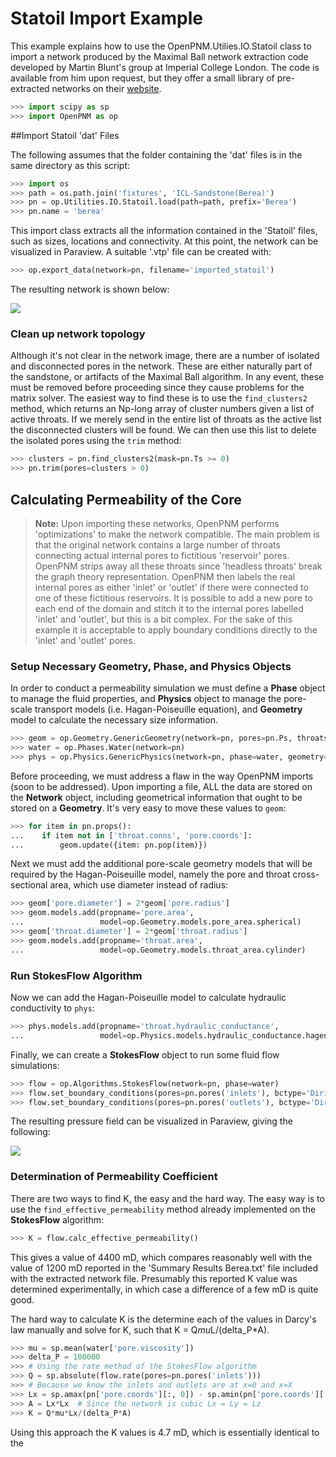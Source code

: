 # Statoil Import Example

This example explains how to use the OpenPNM.Utilies.IO.Statoil class to import a network produced by the Maximal Ball network extraction code developed by Martin Blunt's group at Imperial College London.  The code is available from him upon request, but they offer a small library of pre-extracted networks on their [website](https://www.imperial.ac.uk/engineering/departments/earth-science/research/research-groups/perm/research/pore-scale-modelling/micro-ct-images-and-networks/).

``` python
>>> import scipy as sp
>>> import OpenPNM as op

```

##Import Statoil 'dat' Files

The following assumes that the folder containing the 'dat' files is in the same directory as this script:

``` python
>>> import os
>>> path = os.path.join('fixtures', 'ICL-Sandstone(Berea)')
>>> pn = op.Utilities.IO.Statoil.load(path=path, prefix='Berea')
>>> pn.name = 'berea'

```

This import class extracts all the information contained in the 'Statoil' files, such as sizes, locations and connectivity. At this point, the network can be visualized in Paraview.  A suitable '.vtp' file can be created with:

``` python
>>> op.export_data(network=pn, filename='imported_statoil')

```

The resulting network is shown below:

![](http://i.imgur.com/771T36M.png)


### Clean up network topology

Although it's not clear in the network image, there are a number of isolated and disconnected pores in the network.  These are either naturally part of the sandstone, or artifacts of the Maximal Ball algorithm.  In any event, these must be removed before proceeding since they cause problems for the matrix solver.  The easiest way to find these is to use the ```find_clusters2``` method, which returns an Np-long array of cluster numbers given a list of active throats.  If we merely send in the entire list of throats as the active list the disconnected clusters will be found.  We can then use this list to delete the isolated pores using the ```trim``` method:

``` python
>>> clusters = pn.find_clusters2(mask=pn.Ts >= 0)
>>> pn.trim(pores=clusters > 0)

```

## Calculating Permeability of the Core

> **Note:** Upon importing these networks, OpenPNM performs 'optimizations' to make the network compatible.  The main problem is that the original network contains a large number of throats connecting actual internal pores to fictitious 'reservoir' pores.  OpenPNM strips away all these throats since 'headless throats' break the graph theory representation.  OpenPNM then labels the real internal pores as either 'inlet' or 'outlet' if there were connected to one of these fictitious reservoirs.  It is possible to add a new pore to each end of the domain and stitch it to the internal pores labelled 'inlet' and 'outlet', but this is a bit complex. For the sake of this example it is acceptable to apply boundary conditions directly to the 'inlet' and 'outlet' pores.  

### Setup Necessary Geometry, Phase, and Physics Objects

In order to conduct a permeability simulation we must define a **Phase** object to manage the fluid properties, and **Physics** object to manage the pore-scale transport models (i.e. Hagan-Poiseuille equation), and **Geometry** model to calculate the necessary size information.

``` python
>>> geom = op.Geometry.GenericGeometry(network=pn, pores=pn.Ps, throats=pn.Ts)
>>> water = op.Phases.Water(network=pn)
>>> phys = op.Physics.GenericPhysics(network=pn, phase=water, geometry=geom)

```

Before proceeding, we must address a flaw in the way OpenPNM imports (soon to be addressed).  Upon importing a file, ALL the data are stored on the **Network** object, including geometrical information that ought to be stored on a **Geometry**.  It's very easy to move these values to ```geom```:

``` python
>>> for item in pn.props():
...    if item not in ['throat.conns', 'pore.coords']:
...        geom.update({item: pn.pop(item)})

```

Next we must add the additional pore-scale geometry models that will be required by the Hagan-Poiseuille model, namely the pore and throat cross-sectional area, which use diameter instead of radius:

``` python
>>> geom['pore.diameter'] = 2*geom['pore.radius']
>>> geom.models.add(propname='pore.area',
...                 model=op.Geometry.models.pore_area.spherical)
>>> geom['throat.diameter'] = 2*geom['throat.radius']
>>> geom.models.add(propname='throat.area',
...                 model=op.Geometry.models.throat_area.cylinder)

```

### Run StokesFlow Algorithm

Now we can add the Hagan-Poiseuille model to calculate hydraulic conductivity to ```phys```:

``` python
>>> phys.models.add(propname='throat.hydraulic_conductance',
...                 model=op.Physics.models.hydraulic_conductance.hagen_poiseuille)

```

Finally, we can create a **StokesFlow** object to run some fluid flow simulations:

``` python
>>> flow = op.Algorithms.StokesFlow(network=pn, phase=water)
>>> flow.set_boundary_conditions(pores=pn.pores('inlets'), bctype='Dirichlet', bcvalue=200000)
>>> flow.set_boundary_conditions(pores=pn.pores('outlets'), bctype='Dirichlet', bcvalue=100000)

```

The resulting pressure field can be visualized in Paraview, giving the following:

![](https://i.imgur.com/AIK6FbJ.png)

### Determination of Permeability Coefficient

There are two ways to find K, the easy and the hard way.  The easy way is to use the ``find_effective_permeability`` method already implemented on the **StokesFlow** algorithm:

``` python
>>> K = flow.calc_effective_permeability()

```
This gives a value of 4400 mD, which compares reasonably well with the value of 1200 mD reported in the 'Summary Results Berea.txt' file included with the extracted network file.  Presumably this reported K value was determined experimentally, in which case a difference of a few mD is quite good.  

The hard way to calculate K is the determine each of the values in Darcy's law manually and solve for K, such that K = Q*mu*L/(delta_P*A).

``` python
>>> mu = sp.mean(water['pore.viscosity'])
>>> delta_P = 100000
>>> # Using the rate method of the StokesFlow algorithm
>>> Q = sp.absolute(flow.rate(pores=pn.pores('inlets')))
>>> # Because we know the inlets and outlets are at x=0 and x=X
>>> Lx = sp.amax(pn['pore.coords'][:, 0]) - sp.amin(pn['pore.coords'][:, 0])
>>> A = Lx*Lx  # Since the network is cubic Lx = Ly = Lz
>>> K = Q*mu*Lx/(delta_P*A)

```

Using this approach the K values is 4.7 mD, which is essentially identical to the
